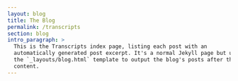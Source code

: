 ```yaml
---
layout: blog
title: The Blog
permalink: /transcripts
section: blog
intro_paragraph: >
  This is the Transcripts index page, listing each post with an
  automatically generated post excerpt. It's a normal Jekyll page but uses
  the `_layouts/blog.html` template to output the blog's posts after the page
  content.
---
```

